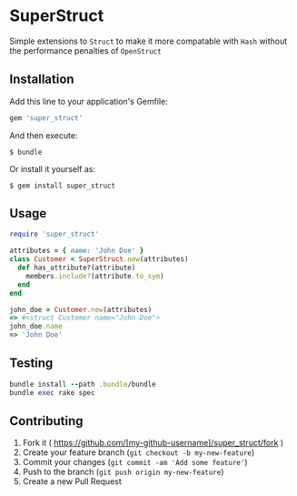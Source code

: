 # SuperStruct

Simple extensions to `Struct` to make it more compatable with `Hash` without the performance penalties of `OpenStruct`

## Installation

Add this line to your application's Gemfile:

```ruby
gem 'super_struct'
```

And then execute:

    $ bundle

Or install it yourself as:

    $ gem install super_struct

## Usage

```ruby
require 'super_struct'

attributes = { name: 'John Doe' }
class Customer < SuperStruct.new(attributes)
  def has_attribute?(attribute)
    members.include?(attribute.to_sym)
  end
end

john_doe = Customer.new(attributes)
=> #<struct Customer name="John Doe">
john_doe.name
=> 'John Doe'
```

## Testing

```ruby
bundle install --path .bundle/bundle
bundle exec rake spec
```

## Contributing

1. Fork it ( https://github.com/[my-github-username]/super_struct/fork )
2. Create your feature branch (`git checkout -b my-new-feature`)
3. Commit your changes (`git commit -am 'Add some feature'`)
4. Push to the branch (`git push origin my-new-feature`)
5. Create a new Pull Request
